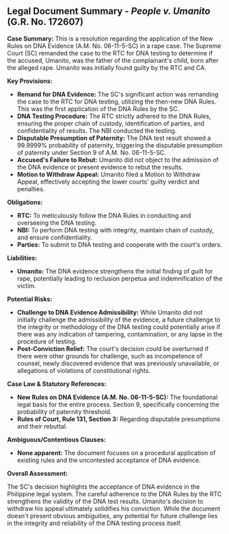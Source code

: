 ## Legal Document Summary - *People v. Umanito* (G.R. No. 172607)

**Case Summary:** This is a resolution regarding the application of the New Rules on DNA Evidence (A.M. No. 06-11-5-SC) in a rape case. The Supreme Court (SC) remanded the case to the RTC for DNA testing to determine if the accused, Umanito, was the father of the complainant's child, born after the alleged rape. Umanito was initially found guilty by the RTC and CA.

**Key Provisions:**

*   **Remand for DNA Evidence:** The SC's significant action was remanding the case to the RTC for DNA testing, utilizing the then-new DNA Rules. This was the first application of the DNA Rules by the SC.
*   **DNA Testing Procedure:** The RTC strictly adhered to the DNA Rules, ensuring the proper chain of custody, identification of parties, and confidentiality of results. The NBI conducted the testing.
*   **Disputable Presumption of Paternity:** The DNA test result showed a 99.9999% probability of paternity, triggering the disputable presumption of paternity under Section 9 of A.M. No. 06-11-5-SC.
*   **Accused's Failure to Rebut:** Umanito did not object to the admission of the DNA evidence or present evidence to rebut the results.
*   **Motion to Withdraw Appeal:** Umanito filed a Motion to Withdraw Appeal, effectively accepting the lower courts' guilty verdict and penalties.

**Obligations:**

*   **RTC:** To meticulously follow the DNA Rules in conducting and overseeing the DNA testing.
*   **NBI:** To perform DNA testing with integrity, maintain chain of custody, and ensure confidentiality.
*   **Parties:** To submit to DNA testing and cooperate with the court's orders.

**Liabilities:**

*   **Umanito:** The DNA evidence strengthens the initial finding of guilt for rape, potentially leading to reclusion perpetua and indemnification of the victim.

**Potential Risks:**

*   **Challenge to DNA Evidence Admissibility:** While Umanito did not initially challenge the admissibility of the evidence, a future challenge to the integrity or methodology of the DNA testing could potentially arise if there was any indication of tampering, contamination, or any lapse in the procedure of testing.
*   **Post-Conviction Relief:** The court's decision could be overturned if there were other grounds for challenge, such as incompetence of counsel, newly discovered evidence that was previously unavailable, or allegations of violations of constitutional rights.

**Case Law & Statutory References:**

*   **New Rules on DNA Evidence (A.M. No. 06-11-5-SC):** The foundational legal basis for the entire process. Section 9, specifically concerning the probability of paternity threshold.
*   **Rules of Court, Rule 131, Section 3:** Regarding disputable presumptions and their rebuttal.

**Ambiguous/Contentious Clauses:**

*   **None apparent:** The document focuses on a procedural application of existing rules and the uncontested acceptance of DNA evidence.

**Overall Assessment:**

The SC's decision highlights the acceptance of DNA evidence in the Philippine legal system. The careful adherence to the DNA Rules by the RTC strengthens the validity of the DNA test results. Umanito's decision to withdraw his appeal ultimately solidifies his conviction. While the document doesn't present obvious ambiguities, any potential for future challenge lies in the integrity and reliability of the DNA testing process itself.

